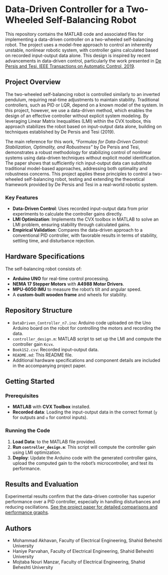 # Data-Driven Controller for a Two-Wheeled Self-Balancing Robot

This repository contains the MATLAB code and associated files for implementing a data-driven controller on a two-wheeled self-balancing robot. The project uses a model-free approach to control an inherently unstable, nonlinear robotic system, with controller gains calculated based on recorded input-output data alone. This design is inspired by recent advancements in data-driven control, particularly the work presented in [De Persis and Tesi, IEEE Transactions on Automatic Control, 2019](https://doi.org/10.1109/TAC.2019.2959924).

## Project Overview

The two-wheeled self-balancing robot is controlled similarly to an inverted pendulum, requiring real-time adjustments to maintain stability. Traditional controllers, such as PID or LQR, depend on a known model of the system. In this project, however, we use a data-driven method, which enables the design of an effective controller without explicit system modeling. By leveraging Linear Matrix Inequalities (LMI) within the CVX toolbox, this approach stabilizes the robot based on input-output data alone, building on techniques established by De Persis and Tesi (2019).

The main reference for this work, *“Formulas for Data-Driven Control: Stabilization, Optimality, and Robustness”* by De Persis and Tesi, demonstrates a robust methodology for stabilizing control of nonlinear systems using data-driven techniques without explicit model identification. The paper shows that sufficiently rich input-output data can substitute traditional model-based approaches, addressing both optimality and robustness concerns. This project applies these principles to control a two-wheeled self-balancing robot, testing and extending the theoretical framework provided by De Persis and Tesi in a real-world robotic system.

### Key Features

- **Data-Driven Control**: Uses recorded input-output data from prior experiments to calculate the controller gains directly.
- **LMI Optimization**: Implements the CVX toolbox in MATLAB to solve an LMI problem, ensuring stability through calculated gains.
- **Empirical Validation**: Compares the data-driven approach to a conventional PID controller, with favorable results in terms of stability, settling time, and disturbance rejection.

## Hardware Specifications

The self-balancing robot consists of:
- **Arduino UNO** for real-time control processing.
- **NEMA 17 Stepper Motors** with **A4988 Motor Drivers**.
- **MPU-6050 IMU** to measure the robot’s tilt and angular speed.
- A **custom-built wooden frame** and wheels for stability.

## Repository Structure

- `DataDriven_Controller_n7.ino`: Arduino code uploaded on the Uno Arduino board on the robot for controlling the motors and recording the data.
- `controller_design.m`: MATLAB script to set up the LMI and compute the controller gain `Kcvx`.
- `Book1S2.csv`: Recorded input-output data.
- `README.md`: This README file.
- Additional hardware specifications and component details are included in the accompanying project paper.

## Getting Started

### Prerequisites

- **MATLAB** with **CVX Toolbox** installed.
- **Recorded data**: Loading the input-output data in the correct format (`y` for outputs and `u` for control inputs).

### Running the Code

1. **Load Data**: to the MATLAB file provided.
2. **Run `controller_design.m`**: This script will compute the controller gain using LMI optimization.
3. **Deploy**: Update the Arduino code with the generated controller gains, upload the computed gain to the robot’s microcontroller, and test its performance.

## Results and Evaluation

Experimental results confirm that the data-driven controller has superior performance over a PID controller, especially in handling disturbances and reducing oscillations. [See the project paper for detailed comparisons and performance graphs](https://doi.org/10.1109/ICEE55646.2022.9827321).

## Authors

- Mohammad Akhavan, Faculty of Electrical Engineering, Shahid Beheshti University
- Haniye Parvahan, Faculty of Electrical Engineering, Shahid Beheshti University
- Mojtaba Nouri Manzar, Faculty of Electrical Engineering, Shahid Beheshti University
